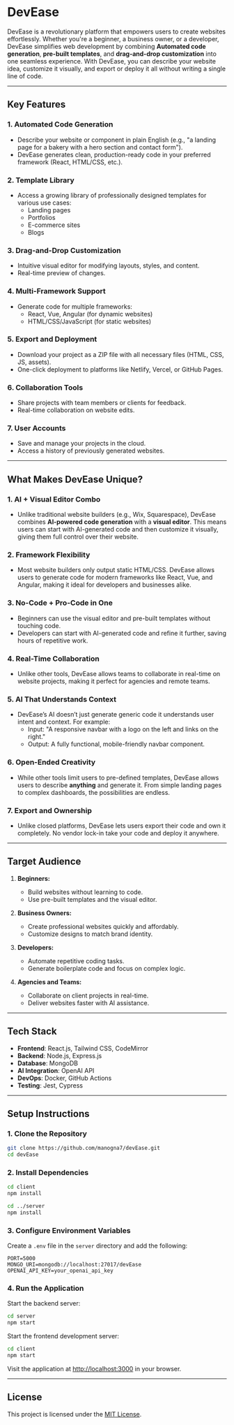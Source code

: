 # **DevEase**

DevEase is a revolutionary platform that empowers users to create websites effortlessly. Whether you're a beginner, a business owner, or a developer, DevEase simplifies web development by combining **Automated code generation**, **pre-built templates**, and **drag-and-drop customization** into one seamless experience. With DevEase, you can describe your website idea, customize it visually, and export or deploy it all without writing a single line of code.

---

## **Key Features**

### **1. Automated Code Generation**
- Describe your website or component in plain English (e.g., "a landing page for a bakery with a hero section and contact form").
- DevEase generates clean, production-ready code in your preferred framework (React, HTML/CSS, etc.).

### **2. Template Library**
- Access a growing library of professionally designed templates for various use cases:
  - Landing pages
  - Portfolios
  - E-commerce sites
  - Blogs

### **3. Drag-and-Drop Customization**
- Intuitive visual editor for modifying layouts, styles, and content.
- Real-time preview of changes.

### **4. Multi-Framework Support**
- Generate code for multiple frameworks:
  - React, Vue, Angular (for dynamic websites)
  - HTML/CSS/JavaScript (for static websites)

### **5. Export and Deployment**
- Download your project as a ZIP file with all necessary files (HTML, CSS, JS, assets).
- One-click deployment to platforms like Netlify, Vercel, or GitHub Pages.

### **6. Collaboration Tools**
- Share projects with team members or clients for feedback.
- Real-time collaboration on website edits.

### **7. User Accounts**
- Save and manage your projects in the cloud.
- Access a history of previously generated websites.

---

## **What Makes DevEase Unique?**

### **1. AI + Visual Editor Combo**
- Unlike traditional website builders (e.g., Wix, Squarespace), DevEase combines **AI-powered code generation** with a **visual editor**. This means users can start with AI-generated code and then customize it visually, giving them full control over their website.

### **2. Framework Flexibility**
- Most website builders only output static HTML/CSS. DevEase allows users to generate code for modern frameworks like React, Vue, and Angular, making it ideal for developers and businesses alike.

### **3. No-Code + Pro-Code in One**
- Beginners can use the visual editor and pre-built templates without touching code.
- Developers can start with AI-generated code and refine it further, saving hours of repetitive work.

### **4. Real-Time Collaboration**
- Unlike other tools, DevEase allows teams to collaborate in real-time on website projects, making it perfect for agencies and remote teams.

### **5. AI That Understands Context**
- DevEase’s AI doesn’t just generate generic code it understands user intent and context. For example:
  - Input: "A responsive navbar with a logo on the left and links on the right."
  - Output: A fully functional, mobile-friendly navbar component.

### **6. Open-Ended Creativity**
- While other tools limit users to pre-defined templates, DevEase allows users to describe **anything** and generate it. From simple landing pages to complex dashboards, the possibilities are endless.

### **7. Export and Ownership**
- Unlike closed platforms, DevEase lets users export their code and own it completely. No vendor lock-in take your code and deploy it anywhere.

---

## **Target Audience**

1. **Beginners:**
   - Build websites without learning to code.
   - Use pre-built templates and the visual editor.

2. **Business Owners:**
   - Create professional websites quickly and affordably.
   - Customize designs to match brand identity.

3. **Developers:**
   - Automate repetitive coding tasks.
   - Generate boilerplate code and focus on complex logic.

4. **Agencies and Teams:**
   - Collaborate on client projects in real-time.
   - Deliver websites faster with AI assistance.

---

## **Tech Stack**

- **Frontend**: React.js, Tailwind CSS, CodeMirror
- **Backend**: Node.js, Express.js
- **Database**: MongoDB
- **AI Integration**: OpenAI API
- **DevOps**: Docker, GitHub Actions
- **Testing**: Jest, Cypress

---

## **Setup Instructions**

### **1. Clone the Repository**
```bash
git clone https://github.com/manogna7/devEase.git
cd devEase
```

### **2. Install Dependencies**
```bash
cd client
npm install

cd ../server
npm install
```

### **3. Configure Environment Variables**
Create a `.env` file in the `server` directory and add the following:
```
PORT=5000
MONGO_URI=mongodb://localhost:27017/devEase
OPENAI_API_KEY=your_openai_api_key
```

### **4. Run the Application**
Start the backend server:
```bash
cd server
npm start
```

Start the frontend development server:
```bash
cd client
npm start
```

Visit the application at [http://localhost:3000](http://localhost:3000) in your browser.

---

## **License**

This project is licensed under the [MIT License](./LICENSE).

